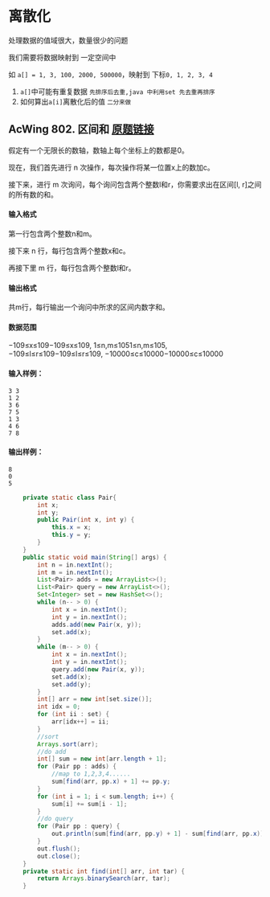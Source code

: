 # 离散化

 处理数据的值域很大，数量很少的问题

我们需要将数据映射到 一定空间中

如 `a[] = 1, 3, 100, 2000, 500000`，映射到 下标`0, 1, 2, 3, 4`

1. `a[]`中可能有重复数据 `先排序后去重,java 中利用set 先去重再排序`
2. 如何算出`a[i]`离散化后的值 `二分来做`

## AcWing 802. 区间和   [原题链接](https://www.acwing.com/problem/content/804/)

假定有一个无限长的数轴，数轴上每个坐标上的数都是0。

现在，我们首先进行 n 次操作，每次操作将某一位置x上的数加c。

接下来，进行 m 次询问，每个询问包含两个整数l和r，你需要求出在区间[l, r]之间的所有数的和。

#### 输入格式

第一行包含两个整数n和m。

接下来 n 行，每行包含两个整数x和c。

再接下里 m 行，每行包含两个整数l和r。

#### 输出格式

共m行，每行输出一个询问中所求的区间内数字和。

#### 数据范围

−109≤x≤109−109≤x≤109,
1≤n,m≤1051≤n,m≤105,
−109≤l≤r≤109−109≤l≤r≤109,
−10000≤c≤10000−10000≤c≤10000

#### 输入样例：

```
3 3
1 2
3 6
7 5
1 3
4 6
7 8
```

#### 输出样例：

```
8
0
5
```

```java
    private static class Pair{
        int x;
        int y;
        public Pair(int x, int y) {
            this.x = x;
            this.y = y;
        }
    }
    public static void main(String[] args) {
        int n = in.nextInt();
        int m = in.nextInt();
        List<Pair> adds = new ArrayList<>();
        List<Pair> query = new ArrayList<>();
        Set<Integer> set = new HashSet<>();
        while (n-- > 0) {
            int x = in.nextInt();
            int y = in.nextInt();
            adds.add(new Pair(x, y));
            set.add(x);
        }
        while (m-- > 0) {
            int x = in.nextInt();
            int y = in.nextInt();
            query.add(new Pair(x, y));
            set.add(x);
            set.add(y);
        }
        int[] arr = new int[set.size()];
        int idx = 0;
        for (int ii : set) {
            arr[idx++] = ii;
        }
        //sort
        Arrays.sort(arr);
        //do add
        int[] sum = new int[arr.length + 1];
        for (Pair pp : adds) {
            //map to 1,2,3,4......
            sum[find(arr, pp.x) + 1] += pp.y;
        }
        for (int i = 1; i < sum.length; i++) {
            sum[i] += sum[i - 1];
        }
        //do query
        for (Pair pp : query) {
            out.println(sum[find(arr, pp.y) + 1] - sum[find(arr, pp.x)]);
        }
        out.flush();
        out.close();
    }
    private static int find(int[] arr, int tar) {
        return Arrays.binarySearch(arr, tar);
    }
```


